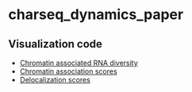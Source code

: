# charseq_dynamics_paper

## Visualization code

- [Chromatin associated RNA diversity](Rmd/visu_carnas_basicstats.md)
- [Chromatin association scores](Rmd/visu_chre_score.md)
- [Delocalization scores](Rmd/visu_delocalization_scores.md)

